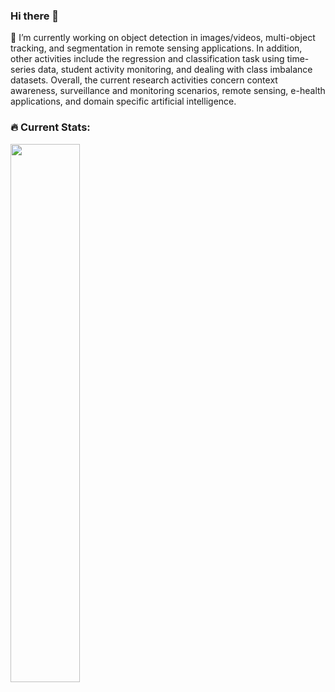 ### Hi there 👋
🔭 I’m currently working on object detection in images/videos, multi-object tracking, and segmentation in remote sensing applications. In addition, other activities include the regression and classification task using time-series data, student activity monitoring, and dealing with class imbalance datasets. Overall, the current research activities concern context awareness, surveillance and monitoring scenarios, remote sensing, e-health applications, and domain specific artificial intelligence.
### :fire: Current Stats:
<img align="left" width="47%" src="https://github-readme-stats.vercel.app/api?username=hlmhlr&show_icons=true&theme=radical&hide=stars,prs" />

<!-- <img align="left" width="48%" src="https://github-readme-stats.vercel.app/api/top-langs/?username=hlmhlr&layout=compact" />

<!-- <img align="left" alt="Python" src="https://img.shields.io/badge/python-3670A0?style=for-the-badge&logo=python&logoColor=ffdd54"/>


<!--
**hlmhlr/hlmhlr** is a ✨ _special_ ✨ repository because its `README.md` (this file) appears on your GitHub profile.



